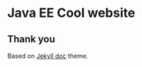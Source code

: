 # Java EE Cool website


## Thank you

Based on [Jekyll doc](https://aksakalli.github.io/jekyll-doc-theme/) theme.

